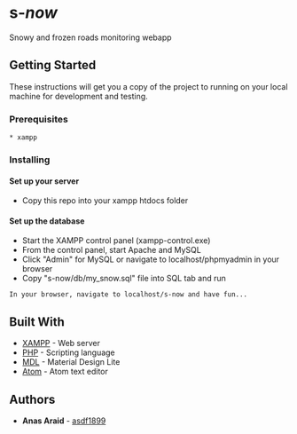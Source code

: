 # s-_now_

Snowy and frozen roads monitoring webapp

## Getting Started

These instructions will get you a copy of the project to running on your local machine for development and testing.

### Prerequisites
```
* xampp
```

### Installing

#### Set up your server

* Copy this repo into your xampp htdocs folder

#### Set up the database
* Start the XAMPP control panel (xampp-control.exe)
* From the control panel, start Apache and MySQL
* Click "Admin" for MySQL or navigate to localhost/phpmyadmin in your browser
* Copy "s-now/db/my_snow.sql" file into SQL tab and run

```
In your browser, navigate to localhost/s-now and have fun...
```

## Built With

* [XAMPP](https://www.apachefriends.org/it/index.html) - Web server
* [PHP](http://php.net/manual/it/intro-whatis.php) - Scripting language
* [MDL](https://getmdl.io/) - Material Design Lite
* [Atom](https://atom.io/) - Atom text editor

## Authors

* **Anas Araid** - [asdf1899](https://github.com/asdf1899)
